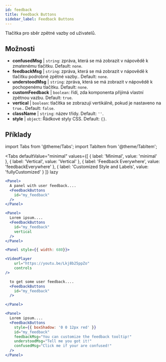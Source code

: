 ```yaml
---
id: feedback 
title: Feedback Buttons
sidebar_label: Feedback Buttons
---
```


Tlačítka pro sběr zpětné vazby od uživatelů.

## Možnosti

* __confusedMsg__ | `string`: zpráva, která se má zobrazit v nápovědě k zmatenému tlačítku. Default: `none`.
* __feedbackMsg__ | `string`: zpráva, která se má zobrazit v nápovědě k tlačítku podrobné zpětné vazby.. Default: `none`.
* __understoodMsg__ | `string`: zpráva, která se má zobrazit v nápovědě k pochopenému tlačítku. Default: `none`.
* __customFeedback__ | `boolean`: řídí, zda komponenta přijímá vlastní zpětnou vazbu. Default: `true`.
* __vertical__ | `boolean`: tlačítka se zobrazují vertikálně, pokud je nastaveno na `true`.. Default: `false`.
* __className__ | `string`: název třídy. Default: `''`.
* __style__ | `object`: Řádkové styly CSS. Default: `{}`.


## Příklady

import Tabs from '@theme/Tabs';
import TabItem from '@theme/TabItem';

<Tabs
    defaultValue="minimal"
    values={[
        { label: 'Minimal', value: 'minimal' },
        { label: 'Vertical', value: 'Vertical' },
        { label: 'Feedback Everywhere', value: 'feedbackEverywhere' },
        { label: 'Customized Style and Labels', value: 'fullyCustomized' }
    ]}
    lazy
>

<TabItem value="minimal">

```jsx live
<Panel>
  A panel with user feedback....
  <FeedbackButtons
    id="my_feedback" 
  />
</Panel>
```

</TabItem>

<TabItem value="Vertical">

```jsx live
<Panel>
  Lorem ipsum....
  <FeedbackButtons
    id="my_feedback" 
    vertical
  />
</Panel>
```
</TabItem>

<TabItem value="feedbackEverywhere">

```jsx live
<Panel style={{ width: 680}}>

<VideoPlayer
    url="https://youtu.be/Lkj8b25ppZo"
    controls
/>

  to get some user feedback....
  <FeedbackButtons
    id="my_feedback" 
  />

</Panel>
```
</TabItem>

<TabItem value="fullyCustomized">

```jsx live
<Panel>
  Lorem ipsum....
  <FeedbackButtons
    style={{ boxShadow: '0 0 12px red' }}
    id="my_feedback"  
    feedbackMsg="You can customize the feedback tooltip!"
    understoodMsg="Tell me you got it!" 
    confusedMsg="Click me if your are confused!" 
  />
</Panel>
```
</TabItem>

</Tabs>
